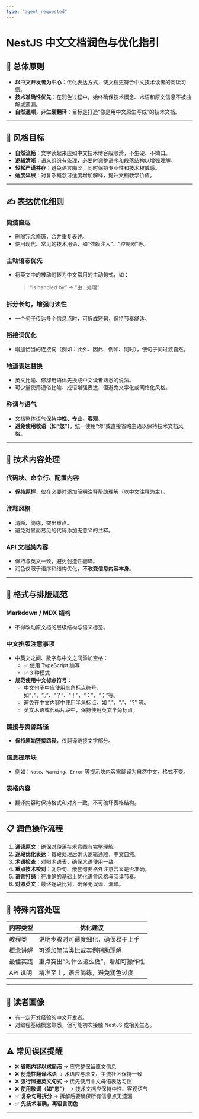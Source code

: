 ```yaml
---
type: "agent_requested"
---
```


# NestJS 中文文档润色与优化指引

## 🧭 总体原则

- **以中文开发者为中心**：优化表达方式，使文档更符合中文技术读者的阅读习惯。
- **技术准确性优先**：在润色过程中，始终确保技术概念、术语和原文信息不被曲解或遗漏。
- **自然通顺，非生硬翻译**：目标是打造“像是用中文原生写成”的技术文档。

---

## 🎯 风格目标

- **自然流畅**：文字读起来应如中文技术博客般顺滑，不生硬、不拗口。
- **逻辑清晰**：语义组织有条理，必要时调整语序和段落结构以增强理解。
- **轻松严谨并存**：避免语言晦涩，同时保持专业性和技术权威感。
- **适度延展**：对复杂概念可适度增加解释，提升文档教学价值。

---

## ✍️ 表达优化细则

### 简洁直达

- 删除冗余修饰，合并重复表述。
- 使用现代、常见的技术用语，如“依赖注入”、“控制器”等。

### 主动语态优先

- 将英文中的被动句转为中文常用的主动句式，如：
  > “is handled by” → “由…处理”

### 拆分长句，增强可读性

- 一个句子传达多个信息点时，可拆成短句，保持节奏舒适。

### 衔接词优化

- 增加恰当的连接词（例如：此外、因此、例如、同时），使句子间过渡自然。

### 地道表达替换

- 英文比喻、修辞用语优先换成中文读者熟悉的说法。
- 可少量使用通俗比喻、成语增强表达，但避免文学化或网络化风格。

### 称谓与语气

- 文档整体语气保持**中性、专业、客观**。
- **避免使用敬语（如“您”）**，统一使用“你”或直接省略主语以保持技术文档风格。

---

## 🧪 技术内容处理

### 代码块、命令行、配置内容

- **保持原样**，仅在必要时添加简明注释帮助理解（以中文注释为主）。

### 注释风格

- 清晰、简练，突出重点。
- 避免对显而易见的代码添加无意义的注释。

### API 文档类内容

- 保持与英文一致，避免创造性翻译。
- 润色仅限于语序和结构优化，**不改变信息内容本身**。

---

## 🧾 格式与排版规范

### Markdown / MDX 结构

- 不得改动原文档的层级结构与语义标签。

### 中文排版注意事项

- 中英文之间、数字与中文之间添加空格：
  - ✅ 使用 TypeScript 编写
  - ✅ 3 种模式
- **规范使用中文标点符号**：
  - 中文句子中应使用全角标点符号，如“，”、“。”、“？”、“！”、“：”、“；”等。
  - 避免在中文内容中使用半角标点，如 ","、"."、"?" 等。
  - 英文术语或代码片段中，保持使用英文半角标点。

### 链接与资源路径

- **保持原始链接路径**，仅翻译链接文字部分。

### 信息提示块

- 例如：`Note`、`Warning`、`Error` 等提示块内容需翻译为自然中文，格式不变。

### 表格内容

- 翻译内容时保持格式和对齐一致，不可破坏表格结构。

---

## 📋 润色操作流程

1. **通读原文**：确保对段落技术意图有完整理解。
2. **逐段优化表达**：每段处理后确认逻辑通顺，中文自然。
3. **术语检查**：对照术语表，确保术语使用一致。
4. **重点技术校对**：复杂句、嵌套句要格外注意含义是否准确。
5. **语言打磨**：在准确的基础上优化语言风格与阅读节奏。
6. **对照英文**：最终逐段比对，确保无误译、漏译。

---

## 🧠 特殊内容处理

| 内容类型 | 优化建议 |
|----------|----------|
| 教程类 | 说明步骤时可适度细化，确保易于上手 |
| 概念讲解 | 可添加简洁类比或实例辅助理解 |
| 最佳实践 | 重点突出“为什么这么做”，增加可操作性 |
| API 说明 | 精准至上，语言简练，避免润色过度 |

---

## 👥 读者画像

- 有一定开发经验的中文开发者。
- 对编程基础概念熟悉，但可能初次接触 NestJS 或相关生态。

---

## ⚠️ 常见误区提醒

- ❌ **省略内容以求简洁** → 应完整保留原文信息
- ❌ **创造性翻译术语** → 术语应与原文、主流社区保持一致
- ❌ **强行照搬英文句式** → 优先使用中文母语表达习惯
- ❌ **使用敬词（如“您”）** → 技术文档应保持中性、客观语气
- ✅ **复杂句可拆分** → 拆解后要确保所有信息点无遗漏
- ✅ **先技术准确，再语言润色**

---
